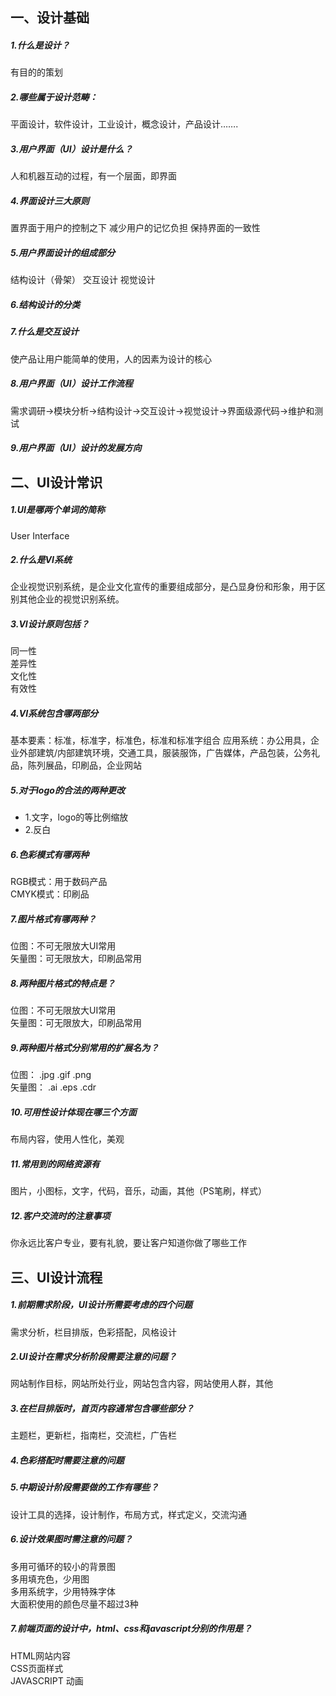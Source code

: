## 一、设计基础
##### 1.什么是设计？
有目的的策划
##### 2.哪些属于设计范畴：
平面设计，软件设计，工业设计，概念设计，产品设计…….
##### 3.用户界面（UI）设计是什么？
人和机器互动的过程，有一个层面，即界面
##### 4.界面设计三大原则
置界面于用户的控制之下
减少用户的记忆负担
保持界面的一致性
##### 5.用户界面设计的组成部分
结构设计（骨架）
交互设计
视觉设计
##### 6.结构设计的分类

##### 7.什么是交互设计
使产品让用户能简单的使用，人的因素为设计的核心
##### 8.用户界面（UI）设计工作流程
需求调研->模块分析->结构设计->交互设计->视觉设计->界面级源代码->维护和测试
##### 9.用户界面（UI）设计的发展方向

## 二、UI设计常识
##### 1.UI是哪两个单词的简称
User Interface
##### 2.什么是VI系统
企业视觉识别系统，是企业文化宣传的重要组成部分，是凸显身份和形象，用于区别其他企业的视觉识别系统。
##### 3.VI设计原则包括？
同一性  
差异性  
文化性  
有效性  
##### 4.VI系统包含哪两部分
基本要素：标准，标准字，标准色，标准和标准字组合
应用系统：办公用具，企业外部建筑/内部建筑环境，交通工具，服装服饰，广告媒体，产品包装，公务礼品，陈列展品，印刷品，企业网站
##### 5.对于logo的合法的两种更改
+ 1.文字，logo的等比例缩放  
+ 2.反白  
##### 6.色彩模式有哪两种
RGB模式：用于数码产品  
CMYK模式：印刷品  
##### 7.图片格式有哪两种？
位图：不可无限放大UI常用  
矢量图：可无限放大，印刷品常用  
##### 8.两种图片格式的特点是？
位图：不可无限放大UI常用  
矢量图：可无限放大，印刷品常用  
##### 9.两种图片格式分别常用的扩展名为？
位图： .jpg  .gif  .png  
矢量图： .ai   .eps  .cdr  
##### 10.可用性设计体现在哪三个方面
布局内容，使用人性化，美观
##### 11.常用到的网络资源有
图片，小图标，文字，代码，音乐，动画，其他（PS笔刷，样式）
##### 12.客户交流时的注意事项
你永远比客户专业，要有礼貌，要让客户知道你做了哪些工作
## 三、UI设计流程
##### 1.前期需求阶段，UI设计所需要考虑的四个问题
需求分析，栏目排版，色彩搭配，风格设计
##### 2.UI设计在需求分析阶段需要注意的问题？
网站制作目标，网站所处行业，网站包含内容，网站使用人群，其他
##### 3.在栏目排版时，首页内容通常包含哪些部分？
主题栏，更新栏，指南栏，交流栏，广告栏
##### 4.色彩搭配时需要注意的问题

##### 5.中期设计阶段需要做的工作有哪些？
设计工具的选择，设计制作，布局方式，样式定义，交流沟通
##### 6.设计效果图时需注意的问题？
多用可循环的较小的背景图  
多用填充色，少用图  
多用系统字，少用特殊字体  
大面积使用的颜色尽量不超过3种  

##### 7.前端页面的设计中，html、css和javascript分别的作用是？
HTML网站内容  
CSS页面样式  
JAVASCRIPT 动画  

